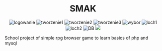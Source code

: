 <div align="center">

# **SMAK**
![logowanie](https://user-images.githubusercontent.com/43636653/187856186-5018ecb0-a1b9-4f54-bda2-ace1e1a39a4d.png)
![tworzenie1](https://user-images.githubusercontent.com/43636653/187857393-15def0e2-2e56-4d6c-a4f5-224e60a36e90.png)
![tworzenie2](https://user-images.githubusercontent.com/43636653/187857408-04b88e89-29a3-4947-8789-f6a7ecd7ea79.png)
![tworzenie3](https://user-images.githubusercontent.com/43636653/187857424-6c0c0355-a543-41f3-965c-040e7ae6f650.png)
![wybor](https://user-images.githubusercontent.com/43636653/187857435-74d6bdd5-04a1-4275-a403-298c2f45882e.png)
![loch1](https://user-images.githubusercontent.com/43636653/187857453-d185f324-80ab-4cf4-bc67-e9ac16622a4b.png)
![loch2](https://user-images.githubusercontent.com/43636653/187857458-c435a46a-1a57-467d-93d4-ee36c1b51b2c.png)
![DB](https://user-images.githubusercontent.com/43636653/187856554-e585607d-460e-468a-aac2-92b2b0519f33.png)
<img src="https://user-images.githubusercontent.com/43636653/187854943-c1a73cde-742f-402e-933b-184330083cb6.png">
</div>

School project of simple rpg browser game to learn basics of php and mysql 
